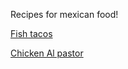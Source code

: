 Recipes for mexican food!

[Fish tacos](http://hostthetoast.com/blackened-fish-tacos-avocado-cilantro-sauce/)

[Chicken Al pastor](https://www.youtube.com/watch?v=Bq73YFfWtNw&)
